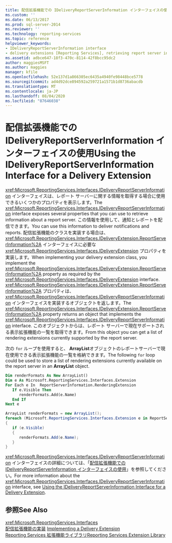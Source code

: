 ```yaml
---
title: 配信拡張機能での IDeliveryReportServerInformation インターフェイスの使用 | Microsoft Docs
ms.custom: ''
ms.date: 06/13/2017
ms.prod: sql-server-2014
ms.reviewer: ''
ms.technology: reporting-services
ms.topic: reference
helpviewer_keywords:
- IDeliveryReportServerInformation interface
- delivery extensions [Reporting Services], retrieving report server information
ms.assetid: adbce647-18f3-470c-8114-42f8bcc95dc2
author: maggiesMSFT
ms.author: maggies
manager: kfile
ms.openlocfilehash: 52e137d1a866305ec6435a4940fe98448bce5778
ms.sourcegitcommit: ad4d92dce894592a259721a1571b1d8736abacdb
ms.translationtype: MT
ms.contentlocale: ja-JP
ms.lasthandoff: 08/04/2020
ms.locfileid: "87646038"
---
```

# <a name="using-the-ideliveryreportserverinformation-interface-for-a-delivery-extension"></a><span data-ttu-id="293df-102">配信拡張機能での IDeliveryReportServerInformation インターフェイスの使用</span><span class="sxs-lookup"><span data-stu-id="293df-102">Using the IDeliveryReportServerInformation Interface for a Delivery Extension</span></span>
  <span data-ttu-id="293df-103"><xref:Microsoft.ReportingServices.Interfaces.IDeliveryReportServerInformation> インターフェイスは、レポート サーバーに関する情報を取得する場合に使用できるいくつかのプロパティを表示します。</span><span class="sxs-lookup"><span data-stu-id="293df-103">The <xref:Microsoft.ReportingServices.Interfaces.IDeliveryReportServerInformation> interface exposes several properties that you can use to retrieve information about a report server.</span></span> <span data-ttu-id="293df-104">この情報を使用して、通知とレポートを配信できます。</span><span class="sxs-lookup"><span data-stu-id="293df-104">You can use this information to deliver notifications and reports.</span></span> <span data-ttu-id="293df-105">配信拡張機能のクラスを実装する場合は、<xref:Microsoft.ReportingServices.Interfaces.IDeliveryExtension.ReportServerInformation%2A> インターフェイスに必要な <xref:Microsoft.ReportingServices.Interfaces.IDeliveryExtension> プロパティを実装します。</span><span class="sxs-lookup"><span data-stu-id="293df-105">When implementing your delivery extension class, you implement the <xref:Microsoft.ReportingServices.Interfaces.IDeliveryExtension.ReportServerInformation%2A> property as required by the <xref:Microsoft.ReportingServices.Interfaces.IDeliveryExtension> interface.</span></span> <span data-ttu-id="293df-106"><xref:Microsoft.ReportingServices.Interfaces.IDeliveryExtension.ReportServerInformation%2A> プロパティは、<xref:Microsoft.ReportingServices.Interfaces.IDeliveryReportServerInformation> インターフェイスを実装するオブジェクトを返します。</span><span class="sxs-lookup"><span data-stu-id="293df-106">The <xref:Microsoft.ReportingServices.Interfaces.IDeliveryExtension.ReportServerInformation%2A> property returns an object that implements the <xref:Microsoft.ReportingServices.Interfaces.IDeliveryReportServerInformation> interface.</span></span> <span data-ttu-id="293df-107">このオブジェクトからは、レポート サーバーで現在サポートされる表示拡張機能の一覧を取得できます。</span><span class="sxs-lookup"><span data-stu-id="293df-107">From this object you can get a list of rendering extensions currently supported by the report server.</span></span>  
  
 <span data-ttu-id="293df-108">次の `for` ループを使用すると、 **ArrayList**オブジェクトのレポートサーバーで現在使用できる表示拡張機能の一覧を格納できます。</span><span class="sxs-lookup"><span data-stu-id="293df-108">The following `for` loop could be used to store a list of rendering extensions currently available on the report server in an **ArrayList** object.</span></span>  
  
```vb  
Dim renderFormats As New ArrayList()  
Dim e As Microsoft.ReportingServices.Interfaces.Extension  
For Each e In  ReportServerInformation.RenderingExtension  
   If e.Visible Then  
      renderFormats.Add(e.Name)  
   End If  
Next e  
```  
  
```csharp  
ArrayList renderFormats = new ArrayList();  
foreach (Microsoft.ReportingServices.Interfaces.Extension e in ReportServerInformation.RenderingExtension)  
{   
   if (e.Visible)  
   {  
      renderFormats.Add(e.Name);  
   }  
}  
```  
  
 <span data-ttu-id="293df-109"><xref:Microsoft.ReportingServices.Interfaces.IDeliveryReportServerInformation> インターフェイスの詳細については、「[配信拡張機能での IDeliveryReportServerInformation インターフェイスの使用](using-the-ideliveryreportserverinformation-interface-for-a-delivery-extension.md)」を参照してください。</span><span class="sxs-lookup"><span data-stu-id="293df-109">For more information about the <xref:Microsoft.ReportingServices.Interfaces.IDeliveryReportServerInformation> interface, see [Using the IDeliveryReportServerInformation Interface for a Delivery Extension](using-the-ideliveryreportserverinformation-interface-for-a-delivery-extension.md).</span></span>  
  
## <a name="see-also"></a><span data-ttu-id="293df-110">参照</span><span class="sxs-lookup"><span data-stu-id="293df-110">See Also</span></span>  
 <xref:Microsoft.ReportingServices.Interfaces>   
 <span data-ttu-id="293df-111">[配信拡張機能の実装](implementing-a-delivery-extension.md) </span><span class="sxs-lookup"><span data-stu-id="293df-111">[Implementing a Delivery Extension](implementing-a-delivery-extension.md) </span></span>  
 [<span data-ttu-id="293df-112">Reporting Services 拡張機能ライブラリ</span><span class="sxs-lookup"><span data-stu-id="293df-112">Reporting Services Extension Library</span></span>](../reporting-services-extension-library.md)  
  
  
